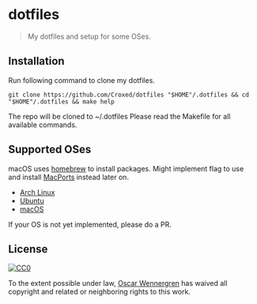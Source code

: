# dotfiles

> My dotfiles and setup for some OSes.

## Installation

Run following command to clone my dotfiles.

```
git clone https://github.com/Croxed/dotfiles "$HOME"/.dotfiles && cd "$HOME"/.dotfiles && make help
```
The repo will be cloned to ~/.dotfiles
Please read the Makefile for all available commands.

## Supported OSes
>
macOS uses [homebrew](http://brew.sh) to install packages.
Might implement flag to use and install [MacPorts](https://www.macports.org) instead later on.

* [Arch Linux](http://archlinux.org/)
* [Ubuntu](http://www.ubuntu.com)
* [macOS](http://www.apple.com/se/macos)

If your OS is not yet implemented, please do a PR.

## License

[![CC0](http://i.creativecommons.org/p/zero/1.0/88x31.png)](http://creativecommons.org/publicdomain/zero/1.0/)

To the extent possible under law, [Oscar Wennergren](http://github.com/Croxed) has waived all copyright and related or neighboring rights to this work.
